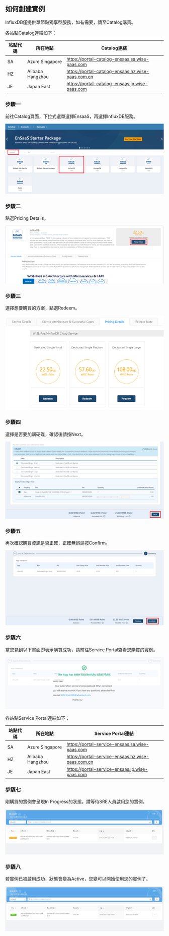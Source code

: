 ## 如何創建實例

InfluxDB僅提供單節點獨享型服務，如有需要，請至Catalog購買。

各站點Catalog連結如下：

 站點代碼 | 所在地點          | Catalog連結                             |
 | -------- | ----------------- | ---------------------------------------------- |
 | SA       | Azure Singapore   | https://portal-catalog-ensaas.sa.wise-paas.com |
 | HZ       | Alibaba Hangzhou | https://portal-catalog-ensaas.hz.wise-paas.com.cn |
 | JE       | Japan East        | https://portal-catalog-ensaas.jp.wise-paas.com |

### 步驟一

前往Catalog頁面，下拉式選單選擇EnsaaS，再選擇InfluxDB服務。

![Catalog](./images/catalog.PNG)

### 步驟二

點選Pricing Details。

![購買流程](./images/pricing1.PNG)

### 步驟三

選擇想要購買的方案，點選Redeem。

![購買流程](./images/pricing2.PNG)

### 步驟四

選擇是否要加購硬碟，確認後請按Next。

![購買流程](./images/pricing3.PNG)

### 步驟五

再次確認購買資訊是否正確，正確無誤請按Confirm。

![購買流程](./images/pricing4.PNG)

### 步驟六

當您見到以下畫面即表示購買成功，請前往Service Portal查看您購買的實例。

![購買流程](./images/pricing5.PNG)

各站點Service Portal連結如下：

 站點代碼 | 所在地點          | Service Portal連結                             |
 | -------- | ----------------- | ---------------------------------------------- |
 | SA       | Azure Singapore   | https://portal-service-ensaas.sa.wise-paas.com |
 | HZ       | Alibaba  Hangzhou | https://portal-service-ensaas.hz.wise-paas.com.cn |
 | JE       | Japan East        | https://portal-service-ensaas.jp.wise-paas.com |
 
 ### 步驟七
 
 剛購買的實例會呈現In Progress的狀態，請等待SRE人員啟用您的實例。
 
 ![Service Portal](./images/portal1.PNG)
 
 ### 步驟八
 
 若實例已被啟用成功，狀態會變為Active，您變可以開始使用您的實例了。
 
 ![Service Portal](./images/portal2.PNG)
